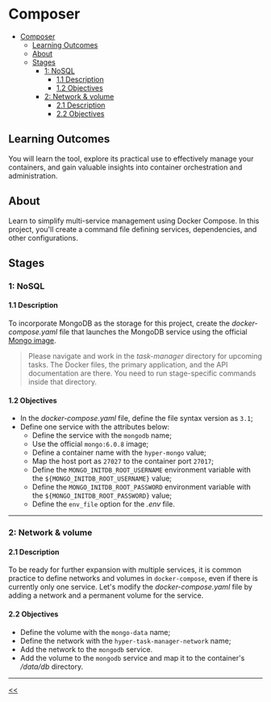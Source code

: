 # Composer

- [Composer](#composer)
  - [Learning Outcomes](#learning-outcomes)
  - [About](#about)
  - [Stages](#stages)
    - [1: NoSQL](#1-nosql)
      - [1.1 Description](#11-description)
      - [1.2 Objectives](#12-objectives)
    - [2: Network & volume](#2-network-&-volume) 
      - [2.1 Description](#21-description)
      - [2.2 Objectives](#22-objectives)

## Learning Outcomes
You will learn the tool, explore its practical use to effectively manage your containers, and gain valuable insights into container orchestration and administration.

## About
Learn to simplify multi-service management using Docker Compose. In this project, you'll create a command file defining services, dependencies, and other configurations.

## Stages
### 1: NoSQL
#### 1.1 Description
To incorporate MongoDB as the storage for this project, create the _docker-compose.yaml_ file that launches the MongoDB service using the official [Mongo image](https://hub.docker.com/_/mongo).

>Please navigate and work in the _task-manager_ directory for upcoming tasks. The Docker files, the primary application, and the API documentation are there. You need to run stage-specific commands inside that directory.

#### 1.2 Objectives
- In the _docker-compose.yaml_ file, define the file syntax version as `3.1`;
- Define one service with the attributes below:
  - Define the service with the `mongodb` name;
  - Use the official `mongo:6.0.8` image;
  - Define a container name with the `hyper-mongo` value;
  - Map the host port as `27027` to the container port `27017`;
  - Define the `MONGO_INITDB_ROOT_USERNAME` environment variable with the `${MONGO_INITDB_ROOT_USERNAME}` value;
  - Define the `MONGO_INITDB_ROOT_PASSWORD` environment variable with the `${MONGO_INITDB_ROOT_PASSWORD}` value;
  - Define the `env_file` option for the _.env_ file.

<hr/>

### 2: Network & volume
#### 2.1 Description
To be ready for further expansion with multiple services, it is common practice to define networks and volumes in `docker-compose`, even if there is currently only one service. Let's modify the _docker-compose.yaml_ file by adding a network and a permanent volume for the service.

#### 2.2 Objectives
- Define the volume with the `mongo-data` name;
- Define the network with the `hyper-task-manager-network` name;
- Add the network to the `mongodb` service.
- Add the volume to the `mongodb` service and map it to the container's _/data/db_ directory.

<hr/>

[<<](../../README.md)

